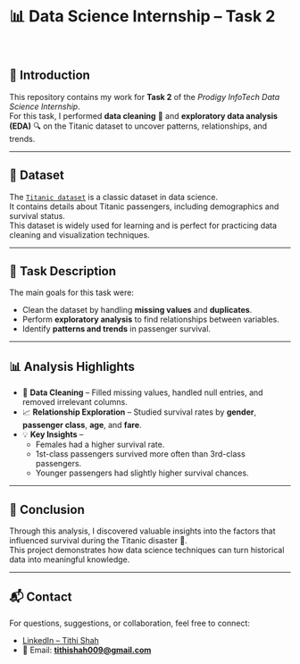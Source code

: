 # 📊 Data Science Internship – Task 2
<br>

## 📝 Introduction
This repository contains my work for **Task 2** of the *Prodigy InfoTech Data Science Internship*.  
For this task, I performed **data cleaning** 🧹 and **exploratory data analysis (EDA)** 🔍 on the Titanic dataset to uncover patterns, relationships, and trends.

---

## 📂 Dataset
The [`Titanic dataset`](https://github.com/TithiShah009/PRODIGY_DS_02/blob/main/Titanic_Dataset.csv) is a classic dataset in data science.  
It contains details about Titanic passengers, including demographics and survival status.  
This dataset is widely used for learning and is perfect for practicing data cleaning and visualization techniques.

---

## 🎯 Task Description
The main goals for this task were:
- Clean the dataset by handling **missing values** and **duplicates**.
- Perform **exploratory analysis** to find relationships between variables.
- Identify **patterns and trends** in passenger survival.

---

## 📊 Analysis Highlights
- 🧹 **Data Cleaning** – Filled missing values, handled null entries, and removed irrelevant columns.
- 📈 **Relationship Exploration** – Studied survival rates by **gender**, **passenger class**, **age**, and **fare**.
- 💡 **Key Insights** –  
  - Females had a higher survival rate.  
  - 1st-class passengers survived more often than 3rd-class passengers.  
  - Younger passengers had slightly higher survival chances.  

---

## 📌 Conclusion
Through this analysis, I discovered valuable insights into the factors that influenced survival during the Titanic disaster 🚢.  
This project demonstrates how data science techniques can turn historical data into meaningful knowledge.

---

## 📬 Contact
For questions, suggestions, or collaboration, feel free to connect:  
- [LinkedIn – Tithi Shah](www.linkedin.com/in/tithii)  
- 📧 Email: **tithishah009@gmail.com**
